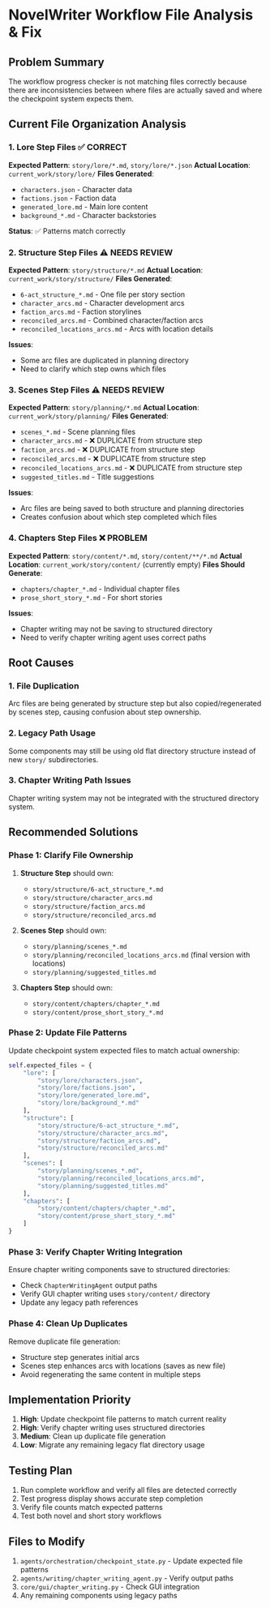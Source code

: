 # NovelWriter Workflow File Analysis & Fix

## Problem Summary
The workflow progress checker is not matching files correctly because there are inconsistencies between where files are actually saved and where the checkpoint system expects them.

## Current File Organization Analysis

### 1. Lore Step Files ✅ CORRECT
**Expected Pattern**: `story/lore/*.md`, `story/lore/*.json`
**Actual Location**: `current_work/story/lore/`
**Files Generated**:
- `characters.json` - Character data
- `factions.json` - Faction data  
- `generated_lore.md` - Main lore content
- `background_*.md` - Character backstories

**Status**: ✅ Patterns match correctly

### 2. Structure Step Files ⚠️ NEEDS REVIEW
**Expected Pattern**: `story/structure/*.md`
**Actual Location**: `current_work/story/structure/`
**Files Generated**:
- `6-act_structure_*.md` - One file per story section
- `character_arcs.md` - Character development arcs
- `faction_arcs.md` - Faction storylines
- `reconciled_arcs.md` - Combined character/faction arcs
- `reconciled_locations_arcs.md` - Arcs with location details

**Issues**:
- Some arc files are duplicated in planning directory
- Need to clarify which step owns which files

### 3. Scenes Step Files ⚠️ NEEDS REVIEW  
**Expected Pattern**: `story/planning/*.md`
**Actual Location**: `current_work/story/planning/`
**Files Generated**:
- `scenes_*.md` - Scene planning files
- `character_arcs.md` - ❌ DUPLICATE from structure step
- `faction_arcs.md` - ❌ DUPLICATE from structure step
- `reconciled_arcs.md` - ❌ DUPLICATE from structure step
- `reconciled_locations_arcs.md` - ❌ DUPLICATE from structure step
- `suggested_titles.md` - Title suggestions

**Issues**:
- Arc files are being saved to both structure and planning directories
- Creates confusion about which step completed which files

### 4. Chapters Step Files ❌ PROBLEM
**Expected Pattern**: `story/content/*.md`, `story/content/**/*.md`
**Actual Location**: `current_work/story/content/` (currently empty)
**Files Should Generate**:
- `chapters/chapter_*.md` - Individual chapter files
- `prose_short_story_*.md` - For short stories

**Issues**:
- Chapter writing may not be saving to structured directory
- Need to verify chapter writing agent uses correct paths

## Root Causes

### 1. File Duplication
Arc files are being generated by structure step but also copied/regenerated by scenes step, causing confusion about step ownership.

### 2. Legacy Path Usage
Some components may still be using old flat directory structure instead of new `story/` subdirectories.

### 3. Chapter Writing Path Issues
Chapter writing system may not be integrated with the structured directory system.

## Recommended Solutions

### Phase 1: Clarify File Ownership
1. **Structure Step** should own:
   - `story/structure/6-act_structure_*.md`
   - `story/structure/character_arcs.md`
   - `story/structure/faction_arcs.md`
   - `story/structure/reconciled_arcs.md`

2. **Scenes Step** should own:
   - `story/planning/scenes_*.md`
   - `story/planning/reconciled_locations_arcs.md` (final version with locations)
   - `story/planning/suggested_titles.md`

3. **Chapters Step** should own:
   - `story/content/chapters/chapter_*.md`
   - `story/content/prose_short_story_*.md`

### Phase 2: Update File Patterns
Update checkpoint system expected files to match actual ownership:

```python
self.expected_files = {
    "lore": [
        "story/lore/characters.json",
        "story/lore/factions.json", 
        "story/lore/generated_lore.md",
        "story/lore/background_*.md"
    ],
    "structure": [
        "story/structure/6-act_structure_*.md",
        "story/structure/character_arcs.md",
        "story/structure/faction_arcs.md", 
        "story/structure/reconciled_arcs.md"
    ],
    "scenes": [
        "story/planning/scenes_*.md",
        "story/planning/reconciled_locations_arcs.md",
        "story/planning/suggested_titles.md"
    ],
    "chapters": [
        "story/content/chapters/chapter_*.md",
        "story/content/prose_short_story_*.md"
    ]
}
```

### Phase 3: Verify Chapter Writing Integration
Ensure chapter writing components save to structured directories:
- Check `ChapterWritingAgent` output paths
- Verify GUI chapter writing uses `story/content/` directory
- Update any legacy path references

### Phase 4: Clean Up Duplicates
Remove duplicate file generation:
- Structure step generates initial arcs
- Scenes step enhances arcs with locations (saves as new file)
- Avoid regenerating the same content in multiple steps

## Implementation Priority
1. **High**: Update checkpoint file patterns to match current reality
2. **High**: Verify chapter writing uses structured directories  
3. **Medium**: Clean up duplicate file generation
4. **Low**: Migrate any remaining legacy flat directory usage

## Testing Plan
1. Run complete workflow and verify all files are detected correctly
2. Test progress display shows accurate step completion
3. Verify file counts match expected patterns
4. Test both novel and short story workflows

## Files to Modify
1. `agents/orchestration/checkpoint_state.py` - Update expected file patterns
2. `agents/writing/chapter_writing_agent.py` - Verify output paths
3. `core/gui/chapter_writing.py` - Check GUI integration
4. Any remaining components using legacy paths
